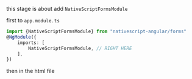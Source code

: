 this stage is about add `NativeScriptFormsModule`

first to `app.module.ts`
```ts
import {NativeScriptFormsModule} from "nativescript-angular/forms"
@NgModule({
    imports: [
        NativeScriptFormsModule, // RIGHT HERE
    ],
})
```

then in the html file

